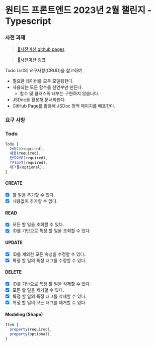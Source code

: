 # 원티드 프론트엔드 2023년 2월 챌린지 - Typescript

### 사전 과제

> [🔗사전미션 github pages](https://sunnykim91.github.io/wanted-pre-onboarding-challenge-fe-2/global.html#createTodo)

> [🔗사전미션 링크](https://gist.github.com/pocojang/3c3d4470a3d2a978b5ebfb3f613e40fa)

Todo List의 요구사항(CRUD)을 참고하여

-   필요한 데이터를 모두 모델링한다.
-   사용되는 모든 함수를 선언부만 만든다.
    -   함수 및 클래스의 내부는 구현하지 않습니다.
-   JSDoc을 활용해 문서화한다.
-   GitHub Page를 활용해 JSDoc 정적 페이지를 배포한다.

### 요구 사항

### Todo

```js
Todo {
  아이디(required),
  내용(required),
  완료여부(required),
  카테고리(required),
  태그들(optional),
}
```

#### CREATE

-   [x] 할 일을 추가할 수 있다.
-   [x] 내용없이 추가할 수 없다.

#### READ

-   [x] 모든 할 일을 조회할 수 있다.
-   [x] ID를 기반으로 특정 할 일을 조회할 수 있다.

#### UPDATE

-   [x] ID를 제외한 모든 속성을 수정할 수 있다.
-   [x] 특정 할 일의 특정 태그를 수정할 수 있다.

#### DELETE

-   [x] ID를 기반으로 특정 할 일을 삭제할 수 있다.
-   [x] 모든 할 일을 제거할 수 있다.
-   [x] 특정 할 일의 특정 태그를 삭제할 수 있다.
-   [x] 특정 할 일의 모든 태그를 제거할 수 있다.

#### Modeling (Shape)

```js
Item {
  property(required),
  property(optional),
}
```
